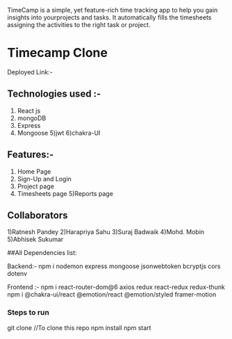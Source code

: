 TimeCamp is a simple, yet feature-rich time tracking app to help you gain insights into yourprojects and tasks. It automatically fills the timesheets assigning the activities to the right task or project.

<h1>Timecamp Clone</h1>

<p>Deployed Link:- </p>


## Technologies used :-
1) React js
2) mongoDB
3) Express
4) Mongoose
5)jwt
6)chakra-UI

## Features:-
1) Home Page
2) Sign-Up and Login
3) Project page
4) Timesheets page
5)Reports page

## Collaborators
1)Ratnesh Pandey
2)Harapriya Sahu
3)Suraj Badwaik
4)Mohd. Mobin
5)Abhisek Sukumar

##All Dependencies list: 

Backend:- npm i nodemon express mongoose jsonwebtoken bcryptjs cors dotenv

Frontend :- npm i react-router-dom@6 axios redux react-redux redux-thunk
            npm i @chakra-ui/react @emotion/react @emotion/styled framer-motion


### Steps to run
git clone   //To clone this repo
npm install
npm start


